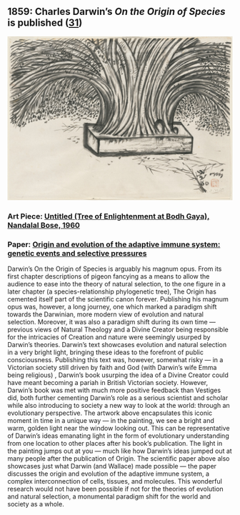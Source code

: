 ## 1859: Charles Darwin’s <em>On the Origin of Species</em> is published ([31](https://www.gutenberg.org/files/1228/1228-h/1228-h.htm))

![pic](/images/1859.jpg)

### Art Piece: [Untitled (Tree of Enlightenment at Bodh Gaya), Nandalal Bose, 1960](https://harvardartmuseums.org/collections/object/8019?position=2)

### Paper: [Origin and evolution of the adaptive immune system: genetic events and selective pressures](https://www.nature.com/articles/nrg2703)

Darwin’s On the Origin of Species is arguably his magnum opus. From its first chapter descriptions of pigeon fancying as a means to allow the audience to ease into the theory of natural selection, to the one figure in a later chapter (a species-relationship phylogenetic tree), The Origin has cemented itself part of the scientific canon forever. Publishing his magnum opus was, however, a long journey, one which marked a paradigm shift towards the Darwinian, more modern view of evolution and natural selection. Moreover, it was also a paradigm shift during its own time — previous views of Natural Theology and a Divine Creator being responsible for the intricacies of Creation and nature were seemingly usurped by Darwin’s theories. Darwin’s text showcases evolution and natural selection in a very bright light, bringing these ideas to the forefront of public consciousness. Publishing this text was, however, somewhat risky — in a Victorian society still driven by faith and God (with Darwin’s wife Emma being religious) , Darwin’s book usurping the idea of a Divine Creator could have meant becoming  a pariah in British Victorian society. However, Darwin’s book was met with much more positive feedback than Vestiges did, both further cementing Darwin’s role as a serious scientist and scholar while also introducing to society a new way to look at the world: through an evolutionary perspective. The artwork above encapsulates this iconic moment in time in a unique way — in the painting, we see a bright and warm, golden light near the window looking out. This can be representative of Darwin’s ideas emanating light in the form of evolutionary understanding from one location to other places after his book’s publication. The light in the painting jumps out at you — much like how Darwin’s ideas jumped out at many people after the publication of Origin. The scientific paper above also showcases just what Darwin (and Wallace) made possible — the paper discusses the origin and evolution of the adaptive immune system, a complex interconnection of cells, tissues, and molecules. This wonderful research would not have been possible if not for the theories of evolution and natural selection, a monumental paradigm shift for the world and society as a whole. 

